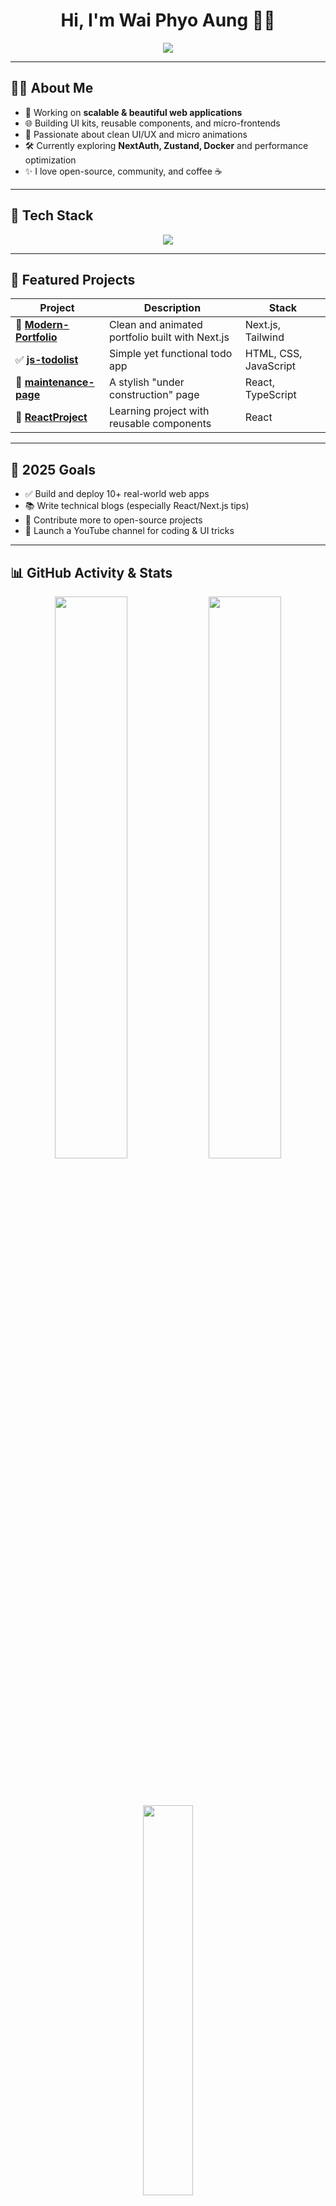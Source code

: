 <h1 align="center">Hi, I'm Wai Phyo Aung 👨‍💻</h1>

<p align="center">
  <img src="https://readme-typing-svg.demolab.com/?lines=Frontend%20Developer%20from%20Myanmar;React+%7C+Next.js+%7C+TailwindCSS;UI%2FUX+Lover%20%F0%9F%A7%A1;Lifelong+Learner&center=true&width=500&height=45&font=Fira+Code&pause=1000" />
</p>

---

## 🧑‍💻 About Me

- 🔭 Working on **scalable & beautiful web applications**
- 🌐 Building UI kits, reusable components, and micro-frontends
- 🎨 Passionate about clean UI/UX and micro animations
- 🛠️ Currently exploring **NextAuth, Zustand, Docker** and performance optimization
- ✨ I love open-source, community, and coffee ☕️

---

## 🚀 Tech Stack

<div align="center">
  <img src="https://skillicons.dev/icons?i=js,ts,react,nextjs,tailwind,redux,vite,html,css,git,github,figma,vscode&theme=dark" />
</div>

---

## 📁 Featured Projects

| Project | Description | Stack |
|--------|-------------|-------|
| 🔧 [**Modern-Portfolio**](https://github.com/Orgpg/Modern-Portfolio) | Clean and animated portfolio built with Next.js | Next.js, Tailwind |
| ✅ [**js-todolist**](https://github.com/Orgpg/js-todolist) | Simple yet functional todo app | HTML, CSS, JavaScript |
| 🔧 [**maintenance-page**](https://github.com/Orgpg/maintenance-page) | A stylish "under construction" page | React, TypeScript |
| 📁 [**ReactProject**](https://github.com/Orgpg/ReactProject) | Learning project with reusable components | React |

---

## 🎯 2025 Goals

- ✅ Build and deploy 10+ real-world web apps
- 📚 Write technical blogs (especially React/Next.js tips)
- 🧠 Contribute more to open-source projects
- 🎥 Launch a YouTube channel for coding & UI tricks

---

## 📊 GitHub Activity & Stats

<div align="center">

  <!-- Total + Private commits -->
  <img src="https://github-readme-stats.vercel.app/api?username=Orgpg&show_icons=true&count_private=true&theme=radical&hide_border=true&border_radius=10" width="48%" />

  <!-- Streak (auto includes private activity) -->
  <img src="https://github-readme-streak-stats.herokuapp.com?user=Orgpg&theme=radical&hide_border=true&border_radius=10" width="48%" />

  <br><br>

  <!-- Top languages -->
  <img src="https://github-readme-stats.vercel.app/api/top-langs/?username=Orgpg&layout=compact&theme=radical&hide_border=true&border_radius=10" width="40%" />

  <br><br>

  <!-- Trophy section -->
  <img src="https://github-profile-trophy.vercel.app/?username=Orgpg&theme=gruvbox&no-bg=true&no-frame=false&margin-w=10" />

</div>



---

## 🌍 Connect With Me

<p align="center">
  <a href="mailto:info@waiphyoaung.dev"><img src="https://img.shields.io/badge/Gmail-1a1a1a?style=for-the-badge&logo=gmail&logoColor=red"/></a>
  <a href="https://linkedin.com/in/orgpg"><img src="https://img.shields.io/badge/LinkedIn-1a1a1a?style=for-the-badge&logo=linkedin&logoColor=0A66C2"/></a>
  <a href="https://twitter.com/your-handle"><img src="https://img.shields.io/badge/Twitter-1a1a1a?style=for-the-badge&logo=twitter&logoColor=1DA1F2"/></a>
  <a href="https://www.waiphyoaung.dev"><img src="https://img.shields.io/badge/Portfolio-1a1a1a?style=for-the-badge&logo=vercel&logoColor=white"/></a>
  <a href="https://facebook.com/wpa2018"><img src="https://img.shields.io/badge/Facebook-1a1a1a?style=for-the-badge&logo=facebook&logoColor=1877F2"/></a>
  <a href="https://t.me/orgpg"><img src="https://img.shields.io/badge/Telegram-1a1a1a?style=for-the-badge&logo=telegram&logoColor=26A5E4"/></a>
</p>


---

<p align="center">
  <img src="https://capsule-render.vercel.app/api?type=waving&color=1a1a1a&height=100&section=footer"/>
</p>
